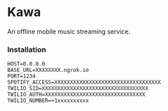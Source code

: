 Kawa
=======
An offline mobile music streaming service.

### Installation
```
HOST=0.0.0.0
BASE_URL=XXXXXXXX.ngrok.io
PORT=1234
SPOTIFY_ACCESS=XXXXXXXXXXXXXXXXXXXXXXXXXXXXXXXXXX
TWILIO_SID=XXXXXXXXXXXXXXXXXXXXXXXXXXXXXXXXXX
TWILIO_AUTH=XXXXXXXXXXXXXXXXXXXXXXXXXXXXXXXX
TWILIO_NUMBER=+1xxxxxxxxxx
```

